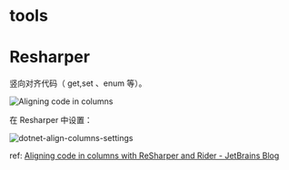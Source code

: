 # tools

# Resharper

竖向对齐代码（ get,set 、enum 等）。

![Aligning code in columns](https://blog.jetbrains.com/wp-content/uploads/2017/11/dotnet-reformat-code-in-columns.gif)

在 Resharper 中设置：

![dotnet-align-columns-settings](https://blog.jetbrains.com/wp-content/uploads/2017/11/dotnet-align-columns-settings.png)

ref: [Aligning code in columns with ReSharper and Rider - JetBrains Blog](https://blog.jetbrains.com/dotnet/2017/11/28/aligning-code-columns-resharper-rider/)
